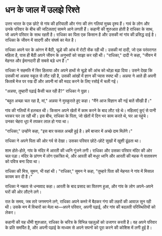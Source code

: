 # धन के जाल में उलझे रिश्ते

उत्तर भारत के एक छोटे से गांव की हरियाली और गंगा की तंग गलियां मुख्य दृश्य हैं। गावं के लोग और उनके परिवार के बीच की जटिलताएं सामने आने लगती हैं। कहानी की शुरुआत होती है राधिका के साथ, जो अपने परिवार के साथ रहती है। राधिका का पिता एक किसान है और उसकी मां गांव की प्रसिद्ध दाई है। राधिका के जीवन में सादगी और संघर्ष का मेल है।

राधिका अपने घर के आंगन में बैठी, चूल्हे की आंच में रोटी सेंक रही थी। उसकी मां दादी, जो एक परंपरागत महिला है, पास ही बैठी अपने जीवन के अनुभवों को साझा कर रही थी। "राधिका," दादी ने कहा, "जीवन में मेहनत और ईमानदारी ही सबसे बड़े धन हैं।"

राधिका ने सहमति में सिर हिलाया और अपने हाथों से चूल्हे की आंच को थोड़ा बढ़ा दिया। उसने देखा कि उसकी मां अन्नया स्कूल से लौट रही है, उसकी आंखों में ज्ञान की प्यास स्पष्ट थी। अन्नया ने आते ही अपनी किताबें मेज पर रख दीं और अपनी मां की मदद करने के लिए रसोई में चली गई।

"अन्नया, तुम्हारी पढ़ाई कैसी चल रही है?" राधिका ने पूछा।

"बहुत अच्छा चल रहा है, मां," अन्नया ने मुस्कुराते हुए कहा। "मैंने आज विज्ञान की नई बातें सीखी हैं।"

गांव की गलियों में हलचल थी। किसान अपने खेतों में काम करने के बाद लौट रहे थे। महिलाएं कुएं से पानी भरकर घर ला रही थीं। इस बीच, राधिका के पिता, जो खेतों में दिन भर काम करते थे, घर आ पहुंचे। उनका चेहरा धूप में तपकर लाल हो गया था।

"राधिका," उन्होंने कहा, "इस बार फसल अच्छी हुई है। हमें बाजार में अच्छे दाम मिलेंगे।"

राधिका ने अपने पिता की ओर गर्व से देखा। उसका परिवार छोटे-छोटे सुखों में खुशी ढूंढता था।

शाम होते-होते, गांव के मंदिर में आरती की ध्वनि गूंजने लगी। राधिका और उसका परिवार मंदिर की ओर चल पड़ा। मंदिर के प्रांगण में लोग एकत्रित थे, और आरती की मधुर ध्वनि और आरती की महक ने वातावरण को पवित्र बना दिया था।

राधिका की मित्र, सुमन, भी वहां थी। "राधिका," सुमन ने कहा, "तुम्हारे पिता की मेहनत ने गांव में मिसाल कायम कर दी है।"

राधिका ने नम्रता से धन्यवाद कहा। आरती के बाद प्रसाद का वितरण हुआ, और गांव के लोग अपने-अपने घरों की ओर लौटने लगे।

रात के समय, जब तारे जगमगाने लगे, राधिका अपने कमरे में बैठकर गंगा की लहरों की आवाज़ सुन रही थी। उसके मन में विचारों का मेला था—अपने परिवार, अपनी पढ़ाई, और गांव की बदलती परिस्थितियों को लेकर।

कहानी की यह धीमी शुरुआत, राधिका के चरित्र के विभिन्न पहलुओं को उजागर करती है। वह अपने परिवार के प्रति समर्पित है, और अपनी पढ़ाई के माध्यम से अपने सपनों को पूरा करने की कोशिश में लगी हुई है।